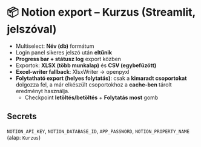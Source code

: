 # 📦 Notion export – Kurzus (Streamlit, jelszóval)

- Multiselect: **Név (db)** formátum
- Login panel sikeres jelszó után **eltűnik**
- **Progress bar + státusz log** export közben
- Exportok: **XLSX (több munkalap)** és **CSV (egybefűzött)**
- **Excel-writer fallback**: XlsxWriter → openpyxl
- **Folytatható export (helyes folytatás)**: csak a **kimaradt csoportokat** dolgozza fel, a már elkészült csoportokhoz a **cache-ben** tárolt eredményt használja.
  - Checkpoint **letöltés/betöltés** + **Folytatás most** gomb

## Secrets
`NOTION_API_KEY`, `NOTION_DATABASE_ID`, `APP_PASSWORD`, `NOTION_PROPERTY_NAME` (alap: `Kurzus`)
